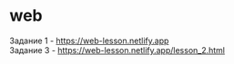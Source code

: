 # web

Задание 1 - https://web-lesson.netlify.app <br/>
Задание 3 - https://web-lesson.netlify.app/lesson_2.html
